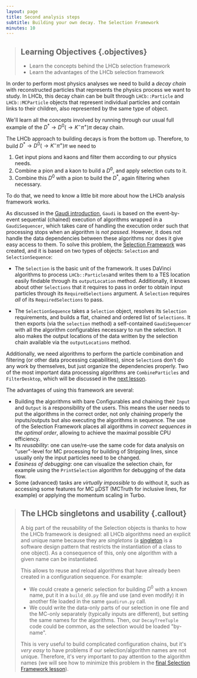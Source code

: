 ```yaml
---
layout: page
title: Second analysis steps
subtitle: Building your own decay. The Selection Framework
minutes: 10
---
```


> ## Learning Objectives {.objectives}
>
> * Learn the concepts behind the LHCb selection framework
> * Learn the advantages of the LHCb selection framework

In order to perform most physics analyses we need to build a *decay chain* with reconstructed particles that represents the physics process we want to study.
In LHCb, this decay chain can be built through `LHCb::Particle` and `LHCb::MCParticle` objects that represent individual particles and contain links to their children, also represented by the same type of object.

We'll learn all the concepts involved by running through our usual full example of the $D^\ast\rightarrow D^0(\rightarrow K^{-} \pi^{+}) \pi$ decay chain.

The LHCb approach to building decays is from the bottom up. Therefore, to build $D^\ast\rightarrow D^0(\rightarrow K^{-} \pi^{+}) \pi$ we need to

  1. Get input pions and kaons and filter them according to our physics needs.
  2. Combine a pion and a kaon to build a $D^0$, and apply selection cuts to it.
  3. Combine this $D^0$ with a pion to build the $D^\ast$, again filtering when necessary.

To do that, we need to know a little bit more about how the LHCb analysis framework works.

As discussed in the [Gaudi introduction](http://lhcb.github.io/first-analysis-steps/01-davinci.html), `Gaudi` is based on the event-by-event sequential (chained) execution of algorithms wrapped in a `GaudiSequencer`, which takes care of handling the execution order such that processing stops when an algorithm is *not passed*.
However, it does not handle the data dependencies between these algorithms nor does it give easy access to them.
To solve this problem, the [Selection Framework](https://twiki.cern.ch/twiki/bin/view/LHCb/ParticleSelection) was created, and it is based on two types of objects: `Selection` and `SelectionSequence`:

  - The `Selection` is the basic unit of the framework. It uses DaVinci algorithms to process `LHCb::Particles`and writes them to a TES location easily findable through its `outputLocation` method. Additionally, it knows about other `Selections` that it requires to pass in order to obtain input particles through its `RequiredSelections` argument. A `Selection` requires *all* of its `RequiredSelections` to pass.

  - The `SelectionSequence` takes a `Selection` object, resolves its `Selection` requirements, and builds a flat, chained and ordered list of `Selections`. It then exports (via the `selection` method) a self-contained `GaudiSequencer` with all the algorithm configurables necessary to run the selection.
 It also makes the output locations of the data written by the selection chain available via the `outputLocations` method.

Additionally, we need algorithms to perform the particle combination and filtering (or other data processing capabilities), since `Selection`s don't do any work by themselves, but just organize the dependencies properly.
Two of the most important data processing algorithms are `CombineParticles` and `FilterDesktop`, which will be discussed in the [next lesson](building-decays-part1.html).

The advantages of using this framework are several:

  - Building the algorithms with bare Configurables and chaining their `Input` and `Output` is a responsibility of the users.
  This means the user needs to put the algorithms in the correct order, not only chaining properly the inputs/outputs but also executing the algorithms in sequence. The use of the Selection Framework places all algorithms in *correct sequences in the optimal order*, allowing to achieve the maximal possible CPU efficiency.
  - Its *reusability*: one can use/re-use the same code for data analysis on "user"-level for MC processing for building of Stripping lines, since usually only the input particles need to be changed.
  - *Easiness of debugging*: one can visualize the selection chain, for example using the `PrintSelection` algorithm for debugging of the data flow.
  - Some (advanced) tasks are *virtually impossible* to do without it, such as accessing some features for MC µDST (MCTruth for inclusive lines, for example) or applying the momentum scaling in Turbo.

> ## The LHCb singletons and usability {.callout}
> A big part of the reusability of the Selection objects is thanks to how the LHCb framework is designed:
> all LHCb algorithms need an explicit and unique name because they are *singletons* (a [singleton](http://en.wikipedia.org/wiki/Singleton_pattern) is a software design pattern that restricts the instantiation of a class to one object).
> As a consequence of this, only one algorithm with a given name can be instantiated.
>
> This allows to reuse and reload algorithms that have already been created in a configuration sequence. For example:
>
>- We could create a generic selection for building $D^0$ with a known name, put it in a `build_d0.py` file and use (and even modify) it in another file loaded in the same `gaudirun.py` call.
>- We could write the data-only parts of our selection in one file and the MC-only separately (typically inputs are different), but setting the same names for the algorithms. Then, our `DecayTreeTuple` code could be common, as the selection would be loaded "by-name".
>
> This is very useful to build complicated configuration chains, but it's *very easy* to have problems if our selection/algorithm names are not unique.
> Therefore, it's very important to pay attention to the algorithm names (we will see how to minimize this problem in the [final Selection Framework lesson](building-decays-part2.html)).
>
